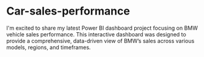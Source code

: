 # Car-sales-performance
I'm excited to share my latest Power BI dashboard project focusing on BMW vehicle sales performance. This interactive dashboard was designed to provide a comprehensive, data-driven view of BMW’s sales across various models, regions, and timeframes.
